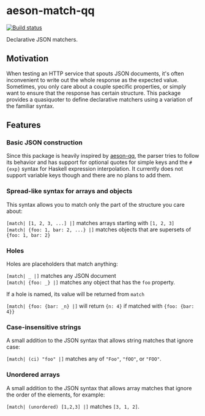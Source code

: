 aeson-match-qq
==============

[![Build status](https://circleci.com/gh/supki/aeson-match-qq.svg?style=svg)](https://circleci.com/gh/supki/aeson-match-qq)

Declarative JSON matchers.

Motivation
----------

When testing an HTTP service that spouts JSON documents, it's often inconvenient to write out the whole response as
the expected value.  Sometimes, you only care about a couple specific properties, or simply want to ensure that the
response has certain structure.  This package provides a quasiquoter to define declarative matchers using a variation
of the familiar syntax.

Features
--------

### Basic JSON construction

Since this package is heavily inspired by [aeson-qq][0], the parser tries to follow its behavior and has support for
optional quotes for simple keys and the `#{exp}` syntax for Haskell expression interpolation. It currently does not support
variable keys though and there are no plans to add them.

### Spread-like syntax for arrays and objects

This syntax allows you to match only the part of the structure you care about:

`[match| [1, 2, 3, ...] |]` matches arrays starting with `[1, 2, 3]`  
`[match| {foo: 1, bar: 2, ...} |]` matches objects that are supersets of `{foo: 1, bar: 2}`

### Holes

Holes are placeholders that match anything:

`[match| _ |]` matches any JSON document  
`[match| {foo: _} |]` matches any object that has the `foo` property.

If a hole is named, its value will be returned from `match`

`[match| {foo: {bar: _n} |]` will return `{n: 4}` if matched with `{foo: {bar: 4}}`

### Case-insensitive strings

A small addition to the JSON syntax that allows string matches that ignore case:

`[match| (ci) "foo" |]` matches any of `"Foo"`, `"fOO"`, or `"FOO"`.

### Unordered arrays

A small addition to the JSON syntax that allows array matches that ignore the order
of the elements, for example:

`[match| (unordered) [1,2,3] |]` matches `[3, 1, 2]`.

  [0]: https://hackage.haskell.org/package/aeson-qq
